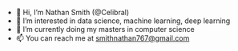 - 👋 Hi, I’m Nathan Smith (@Celibral)
- 👀 I’m interested in data science, machine learning, deep learning
- 🌱 I’m currently doing my masters in computer science
- 📫 You can reach me at smithnathan767@gmail.com
